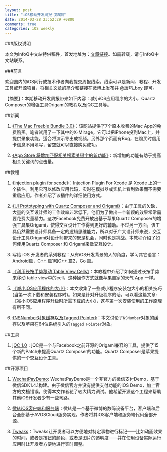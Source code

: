 ```yaml
---
layout: post
title: "iOS移动开发周报-第5期"
date: 2014-03-28 23:52:29 +0800
comments: true
categories: iOS weekly
---
```


###版权说明

本文为InfoQ中文站特供稿件，首发地址为：[文章链接](http://www.infoq.com/cn/news/2014/03/reduce-ios-size)。如需转载，请与InfoQ中文站联系。

###前言

欢迎国内的iOS同行或技术作者向我提交周报线索，线索可以是新闻、教程、开发工具或开源项目，将相关文章的简介和链接在微博上发布并 [@唐巧_boy](http://weibo.com/tangqiaoboy) 即可。

【摘要】：本期移动开发周报带来如下内容：减小iOS应用程序的大小，Quartz Composer的增强工具Origami的教程以及jQC工具等。

##新闻

 1. [《The Mac Freebie Bundle 3.0》](https://deals.iphoneincanada.ca/sales/the-mac-freebie-bundle-3-0)：该网站提供了7个原本收费的Mac App的免费购买。笔者试用了一下其中的X-Mirage，它可以把iPhone投到Mac上，并提供录象功能，适合将演示导出成视频。另外那个页面有Bug，在购买时信用卡信息不用填写，留空就可以直接购买成功。

 1. [《App Store 将增加匹配相关搜索关键字的新功能》](http://www.macstories.net/news/apple-testing-related-search-suggestions-on-the-app-store/)：新增加的功能有助于提高相关关键词的点击量。

##教程

 1. [《injection plugin for xcode》](http://nonomori.farbox.com/post/injection-plugin-for-xcode)：Injection Plugin For Xcode 是 Xcode 上的一个插件。利用它可以修改应用代码，实时在模拟器或实机上看到效果而不需要重启应用。作者介绍了该插件的详细使用方式。
 
 1. [《UI Prototyping with Quartz Composer and Origami》](http://www.pasanpremaratne.com/2014/03/15/UI-Prototyping-with-Quartz-Composer-and-Origami/)：由于工具的欠缺，大量的交互设计师的工作效率非常低下，他们为了做出一个新颖的效果常常需要花费大量精力。这次Facebook免费开放出基于苹果Quartz Composer的增强工具集Origami，使得交互设计工作得到更好的辅助。不过另一方面，该工具仍然需要设计师具备一定的逻辑思维能力，所以对于广大设计师来说，交互设计工具Origami对设计师带来的既是机会，同时也是挑战。本教程介绍了如何使用Quartz Composer 和 Origami来做交互设计。

 1. 写给 iOS 开发者的系列教程：从有iOS开发背景的人的角度，学习其它语言：
  [Android篇](http://stuartkhall.com/posts/android-development-tips-for-ios-devs)，[C++ 篇1](http://t.cn/8sbXyOH)和[C++ 篇2](http://t.cn/8sbXLyg)，[Go 篇](http://t.cn/8FpEP4x)。

 1. [《利用长按手势移动 Table View Cells》](http://beyondvincent.com/blog/2014/03/26/cookbook-moving-table-view-cells-with-a-long-press-gesture/)：本教程中介绍了如何通过长按手势来移动 table view中的cell，这种操作方式就像苹果自家的天气 App 一样。

 1. [《减小iOS应用程序的大小》](http://beyondvincent.com/blog/2014/03/24/reducing-the-size-of-my-app/)：本文收集了一些减小程序安装包大小的相关技巧(当第一次下载和安装程序时)。如果是针对升级程序的话，可以看这篇文章: [《减小iOS应用程序升级时所需下载的大小》](https://developer.apple.com/library/ios/qa/qa1779/)，这与第一次安装使用的工作原理有所不同。

 1. [《NSNumber对象缓存以及Tagged Pointer》](http://blog.devtang.com/blog/2014/03/21/weak_object_lifecycle_and_tagged_pointer/)：本文讨论了`NSNumber`对象的缓存以及苹果在64位系统引入的`Tagged Pointer`对象。

##工具

 1. [jQC 1.0](http://qcdesigners.com/index.php/forums/topic/100/it-s-finally-here-j-qc-1-0-a-u/)：jQC是一个与Facebook之前开源的Origami兼容的工具，提供了15个新的Patch来提高Quartz Composer的功能。Quartz Composer是苹果提供的一个交互设计工具。

##开源项目

 1. [WechatPayDemo](https://github.com/gbammc/WechatPayDemo): WechatPayDemo是一个非官方的微信支付Demo，基于微信SDK1.4.1构建。由于微信官方并没有提供支付功能的iOS Demo，加上官方的文档错误，使得本文作者花了较大精力调试。他希望开源这个工程来帮助其他iOS开发者少有一些弯路。
 
 1. [微转iOS客户端和服务端](http://trawor.farbox.com/post/vz)：微转是一个基于微博的数码设备平台，客户端和后台全部基于AVOSCloud服务实现。作者将其iOS客户端和服务端代码全部开源。

 1. [Tweaks](https://github.com/facebook/Tweaks)：Tweaks让开发者可以方便地对特定事物进行标记——比如动画效果的时间，或者是按钮的颜色，或者是图片的透明度——并在使用设备实际运行应用时让开发者方便地进行实时调整。



